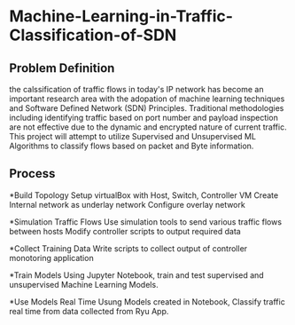 # Machine-Learning-in-Traffic-Classification-of-SDN

## Problem Definition 

the calssification of traffic flows in today's IP network has become an important research area with the adopation of machine learning techniques and Software Defined Network (SDN) Principles. Traditional methodologies including identifying traffic based on port number and payload inspection are not effective due to the dynamic and encrypted nature of current traffic. This project will attempt to utilize Supervised and Unsupervised ML Algorithms to classify flows based on packet and Byte information.

## Process 

*Build Topology
	Setup virtualBox with Host, Switch, Controller VM
	Create Internal network as underlay network
	Configure overlay network

*Simulation Traffic Flows
	Use simulation tools to send various traffic flows between hosts 
	Modify controller scripts to output required data

*Collect Training Data
	Write scripts to collect output of controller monotoring application

*Train Models
	Using Jupyter Notebook, train and test supervised and unsupervised Machine Learning Models.

*Use Models Real Time
	Usung Models created in Notebook, Classify traffic real time from data collected from Ryu App.
